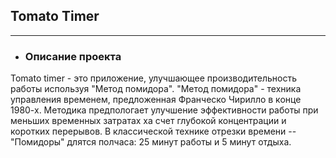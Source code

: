 ## **Tomato Timer**

---

- ### **Описание проекта**
Tomato timer - это приложение, улучшающее производительность работы используя "Метод помидора". "Метод помидора" - техника управления временем, предложенная Франческо Чирилло в конце 1980-х. Методика предпологает улучшение эффективности  работы при меньших временных затратах ха счет глубокой концентрации и коротких перерывов. В классической технике отрезки времени -- "Помидоры" длятся полчаса: 25 минут работы и 5 минут отдыха.
